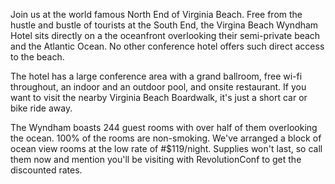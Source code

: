 Join us at the world famous North End of Virginia Beach. Free from the hustle and bustle of tourists at the South End, the Virgina Beach Wyndham Hotel sits directly on a the oceanfront overlooking their semi-private beach and the Atlantic Ocean. No other conference hotel offers such direct access to the beach.

The hotel has a large conference area with a grand ballroom, free wi-fi throughout, an indoor and an outdoor pool, and onsite restaurant. If you want to visit the nearby Virginia Beach Boardwalk, it's just a short car or bike ride away.

The Wyndham boasts 244 guest rooms with over half of them overlooking the ocean. 100% of the rooms are non-smoking. We've arranged a block of ocean view rooms at the low rate of #$119/night. Supplies won't last, so call them now and mention you'll be visiting with RevolutionConf to get the discounted rates.
